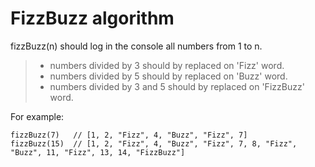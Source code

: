 # FizzBuzz algorithm

fizzBuzz(n) should log in the console all numbers from 1 to n.

>- numbers divided by 3 should by replaced on 'Fizz' word.
>- numbers divided by 5 should by replaced on 'Buzz' word.
>- numbers divided by 3 and 5 should by replaced on 'FizzBuzz' word.


For example:

```
fizzBuzz(7)   // [1, 2, "Fizz", 4, "Buzz", "Fizz", 7]
fizzBuzz(15)  // [1, 2, "Fizz", 4, "Buzz", "Fizz", 7, 8, "Fizz", "Buzz", 11, "Fizz", 13, 14, "FizzBuzz"]
```
